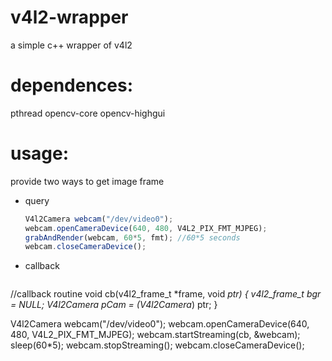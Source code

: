 # v4l2-wrapper
 a simple c++ wrapper of v4l2

# dependences:
 pthread opencv-core opencv-highgui

# usage:
  provide two ways to get image frame
* query

  ```javascript
  V4l2Camera webcam("/dev/video0");
  webcam.openCameraDevice(640, 480, V4L2_PIX_FMT_MJPEG);
  grabAndRender(webcam, 60*5, fmt); //60*5 seconds
  webcam.closeCameraDevice();
  ```

* callback

  ```javascript
 //callback routine 
 void cb(v4l2_frame_t *frame, void *ptr)
 {
	  v4l2_frame_t *bgr = NULL;
	  V4l2Camera* pCam = (V4l2Camera*) ptr;
 }
 
  V4l2Camera webcam("/dev/video0");
  webcam.openCameraDevice(640, 480, V4L2_PIX_FMT_MJPEG);
  webcam.startStreaming(cb, &webcam);
  sleep(60*5);
  webcam.stopStreaming();
  webcam.closeCameraDevice();
  ```
